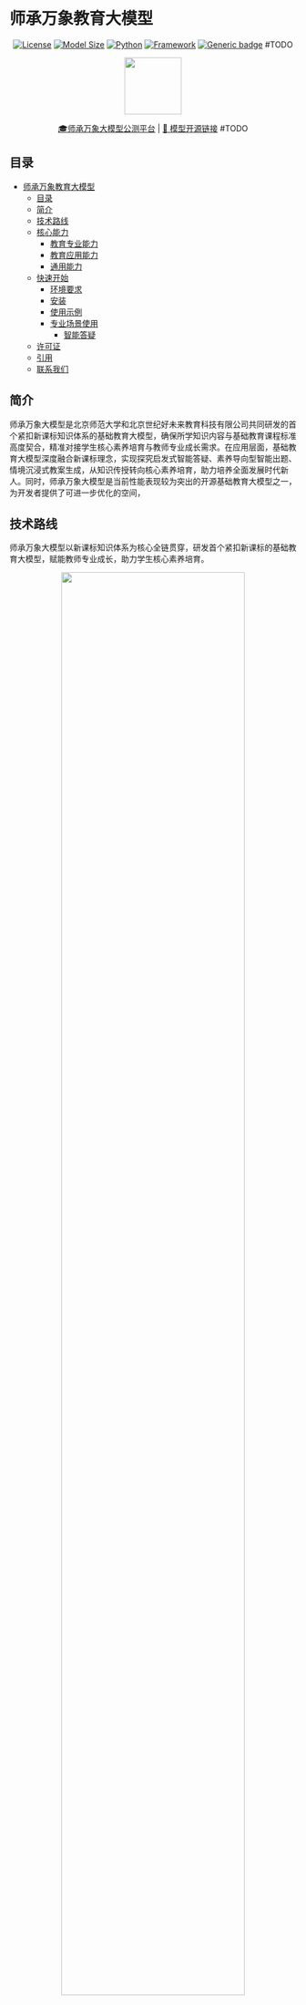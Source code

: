 # 师承万象教育大模型

<div align="center">

[![License](https://img.shields.io/badge/License-Apache%202.0-blue.svg)](https://opensource.org/licenses/Apache-2.0)
[![Model Size](https://img.shields.io/badge/Model%20Size-14B-green.svg)]()
[![Python](https://img.shields.io/badge/Python-3.10-blue.svg)]()
[![Framework](https://img.shields.io/badge/Framework-PyTorch-orange.svg)]()
[![Generic badge](https://img.shields.io/badge/🤗-Huggingface%20Repo-577CF6.svg)](https://huggingface.co/Qwen) #TODO


<img src="imgs/logo/师承万象.png" height="100"/>
<!-- <div style="margin: 20px 0;">
<img src="imgs/logo/北师大.jpg" height="50"/>&nbsp;&nbsp;&nbsp;&nbsp;<img src="imgs/logo/TAL.png" height="50"/>
</div> -->

[🎓师承万象大模型公测平台](https://smartedu-bnu.tal.com/)  |  [🤗 模型开源链接](https://huggingface.co/Qwen) #TODO

</div>

## 目录

- [师承万象教育大模型](#师承万象教育大模型)
  - [目录](#目录)
  - [简介](#简介)
  - [技术路线](#技术路线)
  - [核心能力](#核心能力)
    - [教育专业能力](#教育专业能力)
    - [教育应用能力](#教育应用能力)
    - [通用能力](#通用能力)
  - [快速开始](#快速开始)
    - [环境要求](#环境要求)
    - [安装](#安装)
    - [使用示例](#使用示例)
    - [专业场景使用](#专业场景使用)
      - [智能答疑](#智能答疑)
  - [许可证](#许可证)
  - [引用](#引用)
  - [联系我们](#联系我们)

## 简介

师承万象大模型是北京师范大学和北京世纪好未来教育科技有限公司共同研发的首个紧扣新课标知识体系的基础教育大模型，确保所学知识内容与基础教育课程标准高度契合，精准对接学生核心素养培育与教师专业成长需求。在应用层面，基础教育大模型深度融合新课标理念，实现探究启发式智能答疑、素养导向型智能出题、情境沉浸式教案生成，从知识传授转向核心素养培育，助力培养全面发展时代新人。同时，师承万象大模型是当前性能表现较为突出的开源基础教育大模型之一，为开发者提供了可进一步优化的空间，

## 技术路线
师承万象大模型以新课标知识体系为核心全链贯穿，研发首个紧扣新课标的基础教育大模型，赋能教师专业成长，助力学生核心素养培育。

<div align="center">
<img src="imgs/scwx_roadmap.png" style="width: 80%; height: auto;">
</div>

在师承万象大模型研发过程中，研发团队联合教育专家与一线教师构建新课标知识体系，指导契合新课标的训练数据重构，并结合知识注入指令微调强化模型教育专业能力。

<div align="center">
<img src="imgs/knowledge_map.png" style="width: 80%; height: auto;">
</div>

## 核心能力

### 教育专业能力

师承万象大模型针对初中数学、物理、化学三大理科科目进行专项优化，能够精准解析题目、提供清晰思路，并给出详细解答步骤。在同量级模型（14B）中，在新课标课程内容上具有最强的知识理解运用能力，深度适配新课标理念，对齐学科核心素养要求。

<div align="center">
<img src="imgs/evals/STEM_eval.png" style="width: 100%; height: auto;">
</div>

<details>
<summary><b>数学学科能力</b></summary>


| 模型名         | 图形与几何 | 数与代数 | 统计与概率 | 综合与实践 |
|----------------|------------|----------|------------|------------|
| Qwen2.5-14B-instruct | 79.25      | 79.50    | 79.00      | 71.50      |
| DeepSeek-R1-Distill-Qwen-14B | 80.25      | 85.00    | 78.75      | 74.00      |
| Phi-4          | 69.25      | 74.00    | 75.25      | 59.25      |
| InternLM2-chat-Math-20B | 44.00      | 44.50    | 43.00      | 32.50      |
| Gemma3-12B     | 73.25      | 75.00    | 74.25      | 61.75      |
| GLM-9B-chat    | 57.00      | 61.75    | 58.25      | 48.50      |
| Baichuan2-13B-Chat | 33.75      | 41.75    | 35.25      | 31.00      |
| EduChat-base-002-13b | 15.75      | 18.00    | 19.50      | 16.50      |
| Confucius-o1   | 78.25      | 82.25    | 75.00      | 68.75      |
| Spark-lite     | 24.00      | 27.75    | 27.00      | 20.50      |
| **师承万象**   | **86.50**  | **89.25**| **84.75**  | **79.00**  |

</details>

<details>
<summary><b>物理学科能力</b></summary>


| 模型名         | 实验探究 | 物质   | 能量   | 跨学科实践 | 运动和相互作用 |
|----------------|----------|--------|--------|------------|----------------|
| Qwen2.5-14B-instruct | 66.25    | 82.75  | 83.25  | 83.50      | 83.75          |
| DeepSeek-R1-Distill-Qwen-14B | 60.75    | 79.50  | 80.00  | 79.50      | 78.75          |
| Phi-4          | 44.75    | 66.25  | 71.00  | 64.25      | 65.50          |
| InternLM2-chat-Math-20B | 32.75    | 48.00  | 45.50  | 48.75      | 49.50          |
| Gemma3-12B     | 51.75    | 71.75  | 73.50  | 71.75      | 69.00          |
| GLM-9B-chat    | 54.00    | 76.25  | 74.00  | 76.25      | 75.00          |
| Baichuan2-13B-Chat | 24.75    | 40.50  | 42.50  | 41.25      | 45.75          |
| EduChat-base-002-13b | 22.50    | 25.25  | 25.50  | 31.00      | 28.25          |
| Confucius-o1   | 68.25    | 78.50  | 83.75  | 80.50      | 83.25          |
| Spark-lite     | 23.75    | 37.50  | 33.50  | 41.75      | 41.25          |
| **师承万象**   | **79.00**| **94.50**| **91.25**| **92.75**| **92.00**      |

</details>

<details>
<summary><b>化学学科能力</b></summary>



| 模型名         | 化学与社会·跨学科实践 | 物质的化学变化 | 物质的性质与应用 | 物质的组成与结构 | 科学探究与化学实验 |
|----------------|----------------------|----------------|------------------|------------------|--------------------|
| Qwen2.5-14B-instruct | 76.00                | 68.00          | 77.25            | 73.25            | 59.75              |
| DeepSeek-R1-Distill-Qwen-14B | 69.00                | 69.75          | 74.75            | 70.50            | 59.00              |
| Phi-4          | 58.25                | 52.00          | 59.00            | 53.00            | 34.75              |
| InternLM2-chat-Math-20B | 46.00                | 28.00          | 45.75            | 35.75            | 25.25              |
| Gemma3-12B     | 63.25                | 51.75          | 63.75            | 59.25            | 39.75              |
| GLM-9B-chat    | 69.75                | 62.00          | 71.75            | 67.25            | 55.50              |
| Baichuan2-13B-Chat | 30.75                | 26.75          | 36.00            | 28.75            | 19.25              |
| EduChat-base-002-13b | 33.75                | 14.50          | 29.50            | 21.75            | 17.00              |
| Confucius-o1   | 75.75                | 69.25          | 77.25            | 73.50            | 62.50              |
| Spark-lite     | 38.50                | 22.75          | 40.50            | 39.50            | 19.75              |
| **师承万象**   | **90.50**            | **83.25**      | **91.00**        | **89.00**        | **79.75**          |

</details>

### 教育应用能力

师承万象教育大模型 深度聚焦基础教育领域需求，紧密围绕新课标要求进行了全面优化与精准适配，目前已成熟支持教案生成、智能出题、智能答疑、智能解题等核心教育应用场景。通过前沿技术与教育教学的深度融合，该模型正持续为教育数字化转型注入创新动能，助力构建更智能、更高效的现代化教育生态。

<figure>
<div align="center">
<img src="imgs/evals/radar_question_generation.png" style="width: 60%; height: auto;">
</div>
<figcaption style="text-align: center;"><b>智能出题</b></figcaption>
</figure>

<br>
<figure>
<div align="center">
<img src="imgs/evals/radar_QA.png" style="width: 60%; height: auto;">
</div>
<figcaption style="text-align: center;"><b>智能答疑</b></figcaption>
</figure>

<br>
<figure>
<div align="center">
<img src="imgs/evals/radar_teach_plan.png" style="width: 60%; height: auto;">
</div>
<figcaption style="text-align: center;"><b>教案生成</b></figcaption>
</figure>

<details>
<summary><b>📝 智能出题</b></summary>

<div align="center">
<img src="imgs/demo/question_generation.png" style="width: 90%; height: auto;">
</div>

在同量级模型中，师承万象具备最强情境创设能力，可生成优质情境化题目，将抽象知识转化为真实可感的问题情境，提升实际问题解决能力。

| 模型名         | 知识点匹配度 | 题型匹配度 | 题目准确性 | 解析准确性 | 素养导向性 | 均分 |
|----------------|------------------|----------------|----------------|----------------|----------------|--------------|
| Qwen2.5-14B-instruct | 97.00            | 94.00          | **87.33**      | 76.67          | 23.50          | 75.70        |
| DeepSeek-R1-Distill-Qwen-14B | 96.67            | 64.00          | 66.50          | 70.33          | 27.50          | 65.00        |
| Phi-4          | 94.50            | 93.67          | 79.83          | 66.17          | 19.00          | 70.63        |
| InternLM2-chat-Math-20B | 81.00            | 58.67          | 55.33          | 31.33          | 19.17          | 49.10        |
| Gemma3-12B     | 94.00            | 75.83          | 65.50          | 53.33          | 33.67          | 64.47        |
| GLM-9B-chat    | 93.00            | 80.50          | 73.00          | 54.83          | 18.83          | 64.03        |
| Baichuan2-13B-Chat | 85.50            | 58.33          | 46.83          | 20.50          | 17.17          | 45.67        |
| EduChat-base-002-13b | 95.17            | 80.83          | 55.50          | 16.50          | 25.00          | 54.60        |
| Confucius-o1   | 97.17            | 83.17          | 81.33          | 72.83          | 31.67          | 73.23        |
| Spark-lite     | 78.67            | 71.67          | 51.83          | 20.50          | 14.50          | 47.43        |
| **师承万象**   | **99.00**        | **99.00**      | 87.17          | **82.50**      | **39.00**      | **81.33**    |

</details>

<details>
<summary><b>🤖 智能答疑</b></summary>

<div align="center">
<img src="imgs/demo/Q_A.png" style="width: 90%; height: auto;">
</div>

基于苏格拉底启发式教学法，通过多轮对话引导用户：
- 🎯 逐步深入思考
- 💡 自主发现问题
- 🧠 梳理逻辑关系
- 📚 澄清核心概念
- 🎓 掌握知识要点

在同量级模型中，师承万象具有最强的启发引导能力，分步讲解中可提供精准反馈与生成高质提问，促进深度思考，激发批判性思维。


| 模型名         | 语言流畅 | 知识点正确 | 推理正确 | 合理反馈 | 导正话题 | 分步骤讲解 | 提问质量 | 引导质量 | 均分 |
|----------------|----------------|----------------|----------------|----------------|----------------|------------------|----------------|----------------|--------------|
| Qwen2.5-14B-instruct | 82.99          | 43.01          | 86.93          | 62.08          | 76.38          | 80.22            | 84.39          | 54.05          | 71.26        |
| DeepSeek-R1-Distill-Qwen-14B | 79.84          | 44.02          | **89.26**      | **75.04**      | 28.91          | 15.85            | 28.72          | 50.84          | 51.56        |
| Phi-4          | 74.54          | 42.23          | 77.00          | 52.19          | 56.09          | 84.01            | 89.03          | 56.95          | 66.51        |
| InternLM2-chat-Math-20B | 47.76          | 41.65          | 61.28          | 30.38          | 33.31          | 29.93            | 3.83           | 8.09           | 32.03        |
| Gemma3-12B     | 87.74          | 32.85          | 73.61          | 64.77          | 80.42          | 77.09            | **95.37**      | 70.32          | 72.77        |
| GLM-9B-chat    | 76.62          | 44.52          | 82.82          | 65.49          | 36.82          | 66.76            | 84.94          | 68.56          | 65.82        |
| Baichuan2-13B-Chat | 71.14          | 41.61          | 74.05          | 30.66          | 15.17          | 60.76            | 23.84          | 17.89          | 41.89        |
| EduChat-base-002-13b | 87.90          | 38.37          | 71.55          | 26.63          | 38.49          | 50.66            | 55.15          | 18.11          | 48.36        |
| Confucius-o1   | 57.46          | 40.70          | 87.17          | 64.82          | 22.79          | 15.30            | 17.26          | 50.61          | 44.51        |
| Spark-lite     | 71.73          | 39.08          | 60.16          | 28.13          | 16.21          | 28.99            | 3.17           | 23.24          | 33.84        |
| **师承万象**   | **89.15**      | **83.52**      | 87.61          | 64.14          | **98.70**      | **86.89**        | 94.51          | **76.33**      | **77.09**    |

</details>

<details>
<summary><b>📚 教案生成</b></summary>

<div align="center">
<img src="imgs/demo/teach_plan.png" style="width: 90%; height: auto;">
</div>

在同量级模型中，师承万象具有最强的自主学习激发能力，可生成探究式、协作式教学方案，助力培养以学生为中心的自主建构式学习意识。

| 模型名         | 结构完整性 | 内容准确性 | 内容一致性 | 语言逻辑性 | 素养导向性 | 加权分 |
|----------------|------------------|------------------|------------------|------------------|----------------|--------------|
| Qwen2.5-14B-instruct | 80.22            | 54.13            | 88.35            | 87.30            | 70.05          | 75.97        |
| DeepSeek-R1-Distill-Qwen-14B | 80.70            | 64.31            | 89.55        | **89.70**        | 79.65          | 82.40        |
| Phi-4          | 54.00            | 34.24            | 67.80            | 72.75            | 83.85          | 54.39        |
| InternLM2-chat-Math-20B | 58.71            | 32.06            | 67.80            | 60.75            | 68.55          | 52.96        |
| Gemma3-12B     | 80.37            | 63.79            | 89.40            | **89.70**        | 81.90          | 82.17        |
| GLM-9B-chat    | 78.42            | 50.01            | 88.50            | 84.15            | 79.05          | 73.61        |
| Baichuan2-13B-Chat | 64.86            | 35.57            | 75.00            | 77.25            | 71.25          | 59.02        |
| EduChat-base-002-13b | 47.58            | 31.86            | 31.20            | 41.25            | 58.50          | 43.86        |
| Confucius-o1   | 81.75            | 65.57            | **89.70**        | 89.40            | 76.65          | 83.21        |
| Spark-lite     | 71.67            | 37.71            | 67.95            | 66.30            | 79.80          | 61.96        |
| **师承万象**   | **83.64**        | **70.22**        | 88.05            | 88.35            | **86.10**      | **86.86**    |

</details>

### 通用能力

<div align="center">
<img src="imgs/evals/general_ability.png" style="width: 90%; height: auto;">
</div>


在专注教育领域的同时，师承万象依然保持着强大的通用能力，能够流畅应对日常交流、知识问答、创意生成等多样化需求。无论是闲聊互动、学习辅助，还是实用信息查询、解题，它都能以精准的理解和自然的表达提供帮助。


## 快速开始

### 环境要求

- Python 3.10
- PyTorch
- transformers >= 4.37.0

### 安装

```bash
# 克隆仓库
git clone https://github.com/xjjhg/SCWX_LM.git
cd SCWX_LM

# 创建环境
conda create --name educhat python=3.10
conda activate SCWX_LM

# 安装依赖
pip install transformers
```

### 使用示例

```python
from transformers import AutoModelForCausalLM, AutoTokenizer

# 加载模型和分词器
model_name = "SCWX_LM"
model = AutoModelForCausalLM.from_pretrained(
    model_name,
    torch_dtype="auto",
    device_map="auto"
)
tokenizer = AutoTokenizer.from_pretrained(model_name)

# 准备输入
prompt = "Give me a short introduction to large language model."
messages = [
    {"role": "system", "content": "你是北京师范大学和好未来开发的人工智能语言模型，名为师承万象。可以回答问题、提供信息、进行对话并帮助解决问题。"},
    {"role": "user", "content": prompt}
]

# 生成回复
text = tokenizer.apply_chat_template(
    messages,
    tokenize=False,
    add_generation_prompt=True
)
model_inputs = tokenizer([text], return_tensors="pt").to(model.device)

generated_ids = model.generate(
    **model_inputs,
    max_new_tokens=512
)
generated_ids = [
    output_ids[len(input_ids):] for input_ids, output_ids in zip(model_inputs.input_ids, generated_ids)
]

response = tokenizer.batch_decode(generated_ids, skip_special_tokens=True)[0]
```

### 专业场景使用

#### 智能答疑

```python
system_prompt = """我是一个学生，请你扮演一位苏格拉底式答疑的老师。与我进行多轮对话，遵守以下规则，对我的问题进行引导式解答：
        - 在第一次回复时对题目知识点简要说明。
        - 始终保持对话自然流畅，让交流富有逻辑性和互动性。
        - 不要直接给出答案或完整解题步骤，而是通过提问引导我思考。
        - 每次只提出一个引导性问题，问题应基于我的回答情况，帮助我逐步接近正确答案。
        - 如果我一直表现出不理解，应该调整讲解方式，提供进一步的解释或更基础的问题。
        - 答疑过程中，应确保最终引导我得出正确答案，而不是在中途终止推理。
        - 答疑过程中对我的提问要明确回答，要提醒用户回归对话主题
        - 在通过一步步推理得到答案之前，不能结束对话。
        答疑结束条件：
        - 你在得出完整的正确答案的回复中消息：
            * 避免突然结束，确保有完整的认知闭环
            * 明确说出正确答案（如"正确答案为...""本题答案为..."等）"""
```

## 许可证

本项目采用 [Apache 2.0](https://opensource.org/licenses/Apache-2.0) 许可证。

本项目仅供研究目的使用，项目开发者对于使用本项目（包括但不限于数据、模型、代码等）所导致的任何危害或损失不承担责任。

## 引用

```bibtex
@article{SCWX_LM,
    title   = {}, 
    author  = {},
    journal = {},
    year    = {2025}
}
```

## 联系我们

待补充
